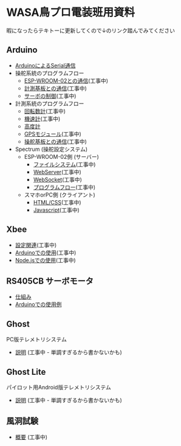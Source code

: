 # WASA鳥プロ電装班用資料

暇になったらテキトーに更新してくので↓のリンク踏んでみてください

## Arduino
- [ArduinoによるSerial通信](Arduino/ArduinoによるSerial通信.md)
- 操舵系統のプログラムフロー
  - [ESP-WROOM-02との通信]()(工事中)
  - [計測基板との通信]()(工事中)
  - [サーボの制御]()(工事中)
- 計測系統のプログラムフロー
  - [回転数計]()(工事中)
  - [機速計]()(工事中)
  - [高度計](Arduino/高度計.md)
  - [GPSモジュール]()(工事中)
  - [操舵基板との通信]()(工事中)
- Spectrum (操舵設定システム)
  - ESP-WROOM-02側 (サーバー)
    - [ファイルシステム]()(工事中)
    - [WebServer]()(工事中)
    - [WebSocket]()(工事中)
    - [プログラムフロー]()(工事中)
  - スマホorPC側 (クライアント)
    - [HTML/CSS]()(工事中)
    - [Javascript]()(工事中)

## Xbee
- [設定関連]()(工事中)
- [Arduinoでの使用]()(工事中)
- [Node.jsでの使用]()(工事中)

## RS405CB サーボモータ
- [仕組み](RS405CB/仕組み.md)
- [Arduinoでの使用例](RS405CB/Arduinoでの使用例.md)

## Ghost
PC版テレメトリシステム
- [説明]() (工事中 - 単調すぎるから書かないかも)

## Ghost Lite
パイロット用Android版テレメトリシステム
- [説明]() (工事中 - 単調すぎるから書かないかも)

## 風洞試験
- [概要]() (工事中)
